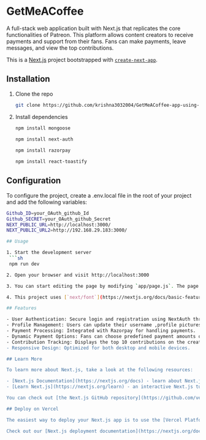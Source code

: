 # GetMeACoffee

A full-stack web application built with Next.js that replicates the core functionalities of Patreon. This platform allows content creators to receive payments and support from their fans. Fans can make payments, leave messages, and view the top contributions.

This is a [Next.js](https://nextjs.org/) project bootstrapped with [`create-next-app`](https://github.com/vercel/next.js/tree/canary/packages/create-next-app).

<!-- ## Getting Started

First, run the development server:

```bash
npm run dev
# or
yarn dev
# or
pnpm dev
# or
bun dev
```

Open [http://localhost:3000](http://localhost:3000) with your browser to see the result.

You can start editing the page by modifying `app/page.js`. The page auto-updates as you edit the file.

This project uses [`next/font`](https://nextjs.org/docs/basic-features/font-optimization) to automatically optimize and load Inter, a custom Google Font. -->

## Installation

1. Clone the repo

   ```sh
   git clone https://github.com/krishna3032004/GetMeACoffee-app-using-next.js.git

2. Install dependencies

   ```sh
   npm install mongoose
  
   npm install next-auth

   npm install razorpay

   npm install react-toastify

## Configuration

   To configure the project, create a .env.local file in the root of your project and add the following variables:

   ```sh
   Github_ID=your_OAuth_github_Id
   Github_SECRET=your_OAuth_github_Secret
   NEXT_PUBLIC_URL=http://localhost:3000/
   NEXT_PUBLIC_URL2=http://192.168.29.183:3000/  

## Usage

1. Start the development server
    ```sh
    npm run dev

2. Open your browser and visit http://localhost:3000

3. You can start editing the page by modifying `app/page.js`. The page auto-updates as you edit the file.

4. This project uses [`next/font`](https://nextjs.org/docs/basic-features/font-optimization) to automatically optimize and load Inter, a custom Google Font.

## Features

- User Authentication: Secure login and registration using NextAuth through Github.
- Profile Management: Users can update their username ,profile pictures and cover photos.
- Payment Processing: Integrated with Razorpay for handling payments.
- Dynamic Payment Options: Fans can choose predefined payment amounts or enter custom amounts.
- Contribution Tracking: Displays the top 10 contributions on the creator's profile.
- Responsive Design: Optimized for both desktop and mobile devices.

## Learn More

To learn more about Next.js, take a look at the following resources:

- [Next.js Documentation](https://nextjs.org/docs) - learn about Next.js features and API.
- [Learn Next.js](https://nextjs.org/learn) - an interactive Next.js tutorial.

You can check out [the Next.js GitHub repository](https://github.com/vercel/next.js/) - your feedback and contributions are welcome!

## Deploy on Vercel

The easiest way to deploy your Next.js app is to use the [Vercel Platform](https://vercel.com/new?utm_medium=default-template&filter=next.js&utm_source=create-next-app&utm_campaign=create-next-app-readme) from the creators of Next.js.

Check out our [Next.js deployment documentation](https://nextjs.org/docs/deployment) for more details.
